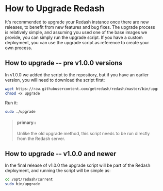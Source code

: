 # **How to Upgrade Redash**

It's recommended to upgrade your Redash instance once there are new releases, to benefit from new features and bug fixes. The upgrade process is relatively simple, and assuming you used one of the base images we provide, you can simply run the upgrade script. If you have a custom deployment, you can use the upgrade script as reference to create your own process.

## **How to upgrade -- pre v1.0.0 versions**

In v1.0.0 we added the script to the repository, but if you have an earlier version, you will need to download the script first:

```bash
wget https://raw.githubusercontent.com/getredash/redash/master/bin/upgrade
chmod +x upgrade
```

Run it:

```bash
sudo ./upgrade
```

> #### primary::
>
> Unlike the old upgrade method, this script needs to be run directly from the Redash server.

## **How to upgrade -- v1.0.0 and newer**

In the final release of v1.0.0 the upgrade script will be part of the Redash deployment, and running the script will be simple as:

```bash
cd /opt/redash/current
sudo bin/upgrade
```
